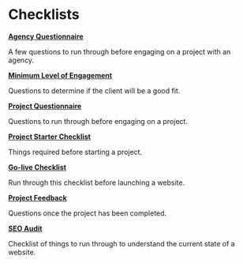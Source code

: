 # Checklists

**[Agency Questionnaire](agency-questionnaire.md)**

A few questions to run through before engaging on a project with an agency.

**[Minimum Level of Engagement](minimum-level-of-engagement.md)**

Questions to determine if the client will be a good fit.

**[Project Questionnaire](project-questionnaire.md)**

Questions to run through before engaging on a project.

**[Project Starter Checklist](project-starter-checklist.md)**

Things required before starting a project.

**[Go-live Checklist](go-live-checklist.md)**

Run through this checklist before launching a website.

**[Project Feedback](project-feedback.md)**

Questions once the project has been completed.

**[SEO Audit](seo-audit.md)**

Checklist of things to run through to understand the current state of a website.